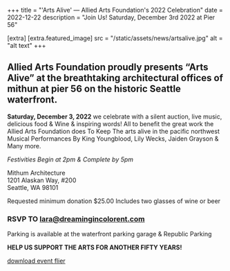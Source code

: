 +++
title = "'Arts Alive' — Allied Arts Foundation's 2022 Celebration"
date = 2022-12-22
description = "Join Us! Saturday, December 3rd 2022 at Pier 56"

[extra]
[extra.featured_image]
src = "/static/assets/news/artsalive.jpg"
alt = "alt text"
+++

## Allied Arts Foundation proudly presents “Arts Alive” at the breathtaking architectural offices of mithun at pier 56 on the historic Seattle waterfront.

**Saturday, December 3, 2022** we celebrate with a  silent auction, live music, delicious food & Wine & inspiring words! All to benefit the great work the Allied Arts Foundation does To Keep The arts alive in the pacific northwest Musical Performances By King Youngblood, Lily Wecks, Jaiden Grayson & Many more.

*Festivities Begin at 2pm & Complete by 5pm*

Mithum Architecture <br>
1201 Alaskan Way, #200 <br>
Seattle, WA  98101 <br>

Requested minimum donation $25.00 Includes two glasses of wine or beer

### RSVP TO [lara@dreamingincolorent.com](mailto:lara@dreamingincolorent.com)

Parking is available at the waterfront parking garage & Republic Parking

**HELP US SUPPORT THE ARTS FOR ANOTHER FIFTY YEARS!**

[download event flier](/assets/news/artsaliveflier.pdf)